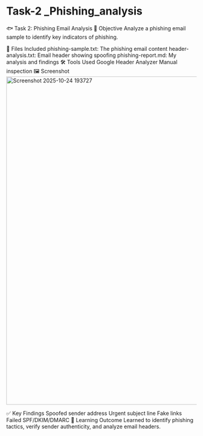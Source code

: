 # Task-2 _Phishing_analysis


🐟 Task 2: Phishing Email Analysis
🎯 Objective
Analyze a phishing email sample to identify key indicators of phishing.

📁 Files Included
phishing-sample.txt: The phishing email content
header-analysis.txt: Email header showing spoofing
phishing-report.md: My analysis and findings
🛠 Tools Used
Google Header Analyzer
Manual inspection
🖼 Screenshot
<img width="1902" height="867" alt="Screenshot 2025-10-24 193727" src="https://github.com/user-attachments/assets/512dc7f3-7c56-4647-af4b-d3100f4ce2c2" />

✅ Key Findings
Spoofed sender address
Urgent subject line
Fake links
Failed SPF/DKIM/DMARC
📌 Learning Outcome
Learned to identify phishing tactics, verify sender authenticity, and analyze email headers.

